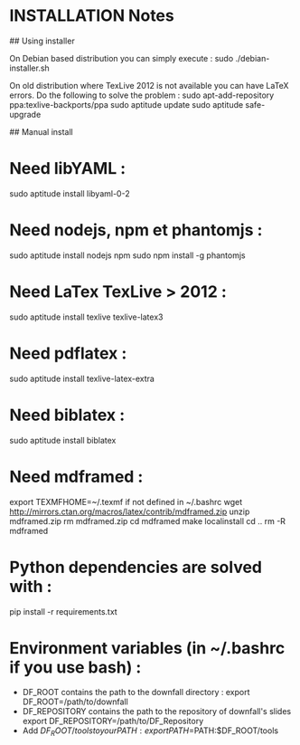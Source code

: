 # INSTALLATION Notes

## Using installer

On Debian based distribution you can simply execute :
sudo ./debian-installer.sh

On old distribution where TexLive 2012 is not available you can have
LaTeX errors. Do the following to solve the problem :
sudo apt-add-repository ppa:texlive-backports/ppa
sudo aptitude update
sudo aptitude safe-upgrade

## Manual install

Need libYAML :
==============
sudo aptitude install libyaml-0-2

Need nodejs, npm et phantomjs :
===============================
sudo aptitude install nodejs npm
sudo npm install -g phantomjs

Need LaTex TexLive > 2012 :
===========================
sudo aptitude install texlive texlive-latex3

Need pdflatex :
===============
sudo aptitude install texlive-latex-extra

Need biblatex :
===============
sudo aptitude install biblatex

Need mdframed :
===============
export TEXMFHOME=~/.texmf if not defined in ~/.bashrc
wget http://mirrors.ctan.org/macros/latex/contrib/mdframed.zip
unzip mdframed.zip
rm mdframed.zip
cd mdframed
make localinstall
cd ..
rm -R mdframed

Python dependencies are solved with :
=====================================
pip install -r requirements.txt

Environment variables (in ~/.bashrc if you use bash) :
======================================================
* DF_ROOT contains the path to the downfall directory :
  export DF_ROOT=/path/to/downfall
* DF_REPOSITORY contains the path to the repository of downfall's slides
  export DF_REPOSITORY=/path/to/DF_Repository
* Add $DF_ROOT/tools to your PATH :
  export PATH=$PATH:$DF_ROOT/tools


